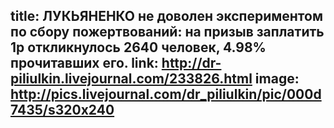title: ЛУКЬЯНЕНКО не доволен экспериментом по сбору пожертвований: на призыв заплатить 1р откликнулось 2640 человек, 4.98% прочитавших его.
link: http://dr-piliulkin.livejournal.com/233826.html
image: http://pics.livejournal.com/dr_piliulkin/pic/000d7435/s320x240
---
